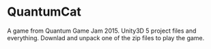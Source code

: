 # QuantumCat
A game from Quantum Game Jam 2015. Unity3D 5 project files and everything. 
Downlad and unpack one of the zip files to play the game. 

